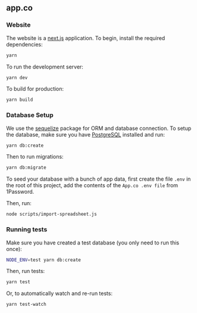 app.co
----

### Website 

The website is a [next.js](https://github.com/zeit/next.js/) application. To begin, install the required dependencies:

```bash
yarn
```

To run the development server:

```bash
yarn dev
```

To build for production:

```bash
yarn build
```

### Database Setup

We use the [sequelize](https://github.com/sequelize/sequelize) package for ORM and database connection. To setup the database, make sure you
have [PostgreSQL](https://www.postgresql.org/) installed and run:

```bash
yarn db:create
```

Then to run migrations:

```bash
yarn db:migrate
```

To seed your database with a bunch of app data, first create the file `.env` in the root of this project,
add the contents of the `App.co .env file` from 1Password.

Then, run:

```bash
node scripts/import-spreadsheet.js
```

### Running tests

Make sure you have created a test database (you only need to run this once):

~~~bash
NODE_ENV=test yarn db:create
~~~

Then, run tests:

~~~bash
yarn test
~~~

Or, to automatically watch and re-run tests:

~~~bash
yarn test-watch
~~~